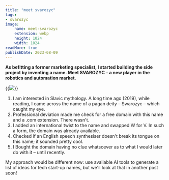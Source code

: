 ```yaml
---
title: "meet svarozyc"
tags:
- svarozyc
image:
    name: meet-svarozyc
    extension: webp
    height: 1024
    width: 1024
readMore: true
publishDate: 2023-08-09
---
```


**As befitting a former marketing specialist, I started building the side project by inventing a name. Meet SVAROZYC – a new player in the robotics and automation market.**
<!--more-->
{{<image src="meet-svarozyc.webp" caption="slavic pagan deity on swamp" displayCaption="false">}}
1. I am interested in Slavic mythology. A long time ago (2019), while reading, I came across the name of a pagan deity – Swarozyc – which caught my eye.
2. Professional deviation made me check for a free domain with this name and a .com extension. There wasn't.
3. I added an international twist to the name and swapped W for V. In such a form, the domain was already available.
4. Checked if an English speech synthesiser doesn't break its tongue on this name; it sounded pretty cool.
5. I Bought the domain having no clue whatsoever as to what I would later do with it – until recently.

My approach would be different now: use available AI tools to generate a list of ideas for tech start-up names, but we'll look at that in another post soon!